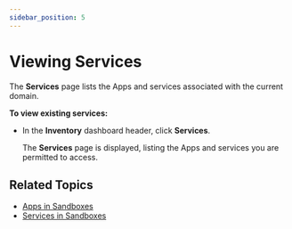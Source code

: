 ```yaml
---
sidebar_position: 5
---
```


# Viewing Services

The **Services** page lists the Apps and services associated with the current domain.

**To view existing services:**

- In the **Inventory** dashboard header, click **Services**.
    
    The **Services** page is displayed, listing the Apps and services you are permitted to access.
    

## Related Topics

- [Apps in Sandboxes](https://help.quali.com/Online%20Help/0.0/Portal/Content/CSP/LAB-MNG/App-Actns/Sndbx-Use-Apps.htm)
- [Services in Sandboxes](https://help.quali.com/Online%20Help/0.0/Portal/Content/CSP/LAB-MNG/Sndbx-Use-Srvc.htm)
